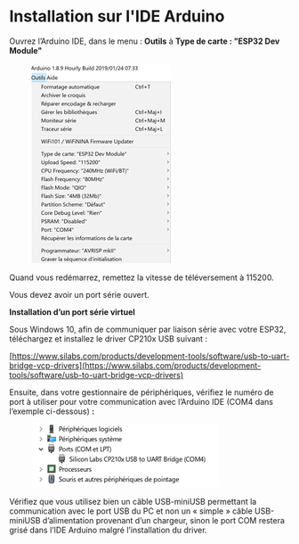 # Installation sur l'IDE Arduino

Ouvrez l’Arduino IDE, dans le menu : **Outils** à **Type de carte : "ESP32 Dev Module"**

<figure><img src=".gitbook/assets/image (5).png" alt=""><figcaption></figcaption></figure>

Quand vous redémarrez, remettez la vitesse de téléversement à 115200.

Vous devez avoir un port série ouvert.

**Installation d’un port série virtuel**

Sous Windows 10, afin de communiquer par liaison série avec votre ESP32, téléchargez et installez le driver CP210x USB suivant :

[https://www.silabs.com/products/development-tools/software/usb-to-uart-bridge-vcp-drivers](https://www.silabs.com/products/development-tools/software/usb-to-uart-bridge-vcp-drivers)

Ensuite, dans votre gestionnaire de périphériques, vérifiez le numéro de port à utiliser pour votre communication avec l’Arduino IDE (COM4 dans l’exemple ci-dessous) **:**

<figure><img src=".gitbook/assets/image (8).png" alt=""><figcaption></figcaption></figure>

Vérifiez que vous utilisez bien un câble USB-miniUSB permettant la communication avec le port USB du PC et non un « simple » câble USB-miniUSB d’alimentation provenant d’un chargeur, sinon le port COM restera grisé dans l’IDE Arduino malgré l’installation du driver.
